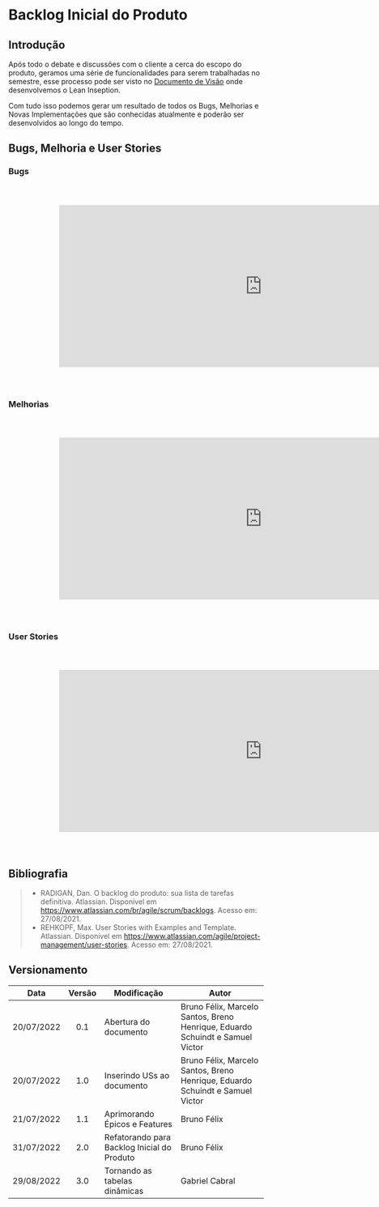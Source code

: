 # Backlog Inicial do Produto

## Introdução

Após todo o debate e discussões com o cliente a cerca do escopo do produto, geramos uma série de funcionalidades para serem trabalhadas no semestre, esse processo pode ser visto no [Documento de Visão](https://fga-eps-mds.github.io/2022-1-PUMA-Doc/produto/documento_visao/) onde desenvolvemos o Lean Inseption.

Com tudo isso podemos gerar um resultado de todos os Bugs, Melhorias e Novas Implementações que são conhecidas atualmente e poderão ser desenvolvidos ao longo do tempo.


## Bugs, Melhoria e User Stories

### Bugs

<iframe  width="1000" height="400" style="-webkit-transform:scale(0.8);-moz-transform-scale(0.8);" frameborder="0" scrolling="yes" src="https://docs.google.com/spreadsheets/d/e/2PACX-1vTnQ6-iNGnkofjgkoXbExh1I32xcNTdWx5VrLkTrHPmoI4flywH7YZqrrbT2OWG0kW073nMO2Tn4nAx/pubhtml?gid=0&single=true"></iframe>

### Melhorias

<iframe  width="1000" height="400" style="-webkit-transform:scale(0.8);-moz-transform-scale(0.8);" frameborder="0" scrolling="yes" src="https://docs.google.com/spreadsheets/d/e/2PACX-1vTnQ6-iNGnkofjgkoXbExh1I32xcNTdWx5VrLkTrHPmoI4flywH7YZqrrbT2OWG0kW073nMO2Tn4nAx/pubhtml?gid=383460659&single=true"></iframe>

### User Stories

<iframe  width="1000" height="400" style="-webkit-transform:scale(0.8);-moz-transform-scale(0.8);" frameborder="0" scrolling="yes" src="https://docs.google.com/spreadsheets/d/e/2PACX-1vTnQ6-iNGnkofjgkoXbExh1I32xcNTdWx5VrLkTrHPmoI4flywH7YZqrrbT2OWG0kW073nMO2Tn4nAx/pubhtml?gid=589246266&single=true"></iframe>

## Bibliografia

> - RADIGAN, Dan. O backlog do produto: sua lista de tarefas definitiva. Atlassian. Disponível em <https://www.atlassian.com/br/agile/scrum/backlogs>. Acesso em: 27/08/2021.
> - REHKOPF, Max. User Stories with Examples and Template. Atlassian. Disponível em <https://www.atlassian.com/agile/project-management/user-stories>. Acesso em: 27/08/2021.


## Versionamento

| **Data** | **Versão** | **Modificação** | **Autor** |
| :-: | :-: | --- | --- |
| 20/07/2022 | 0.1 | Abertura do documento | Bruno Félix, Marcelo Santos, Breno Henrique, Eduardo Schuindt e Samuel Victor |
| 20/07/2022 | 1.0 | Inserindo USs ao documento | Bruno Félix, Marcelo Santos, Breno Henrique, Eduardo Schuindt e Samuel Victor |
| 21/07/2022 | 1.1 | Aprimorando Épicos e Features | Bruno Félix |
| 31/07/2022 | 2.0 | Refatorando para Backlog Inicial do Produto | Bruno Félix |
| 29/08/2022 | 3.0 | Tornando as tabelas dinâmicas | Gabriel Cabral |